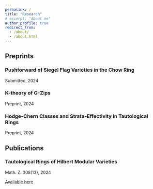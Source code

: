 ```yaml
---
permalink: /
title: "Research"
# excerpt: "About me"
author_profile: true
redirect_from: 
  - /about/
  - /about.html
---
```


## Preprints
### Pushforward of Siegel Flag Varieties in the Chow Ring
Submitted, 2024

### K-theory of G-Zips
Preprint, 2024

### Hodge-Chern Classes and Strata-Effectivity in Tautological Rings
Preprint, 2024

## Publications
### Tautological Rings of Hilbert Modular Varieties
Math. Z. 308(13), 2024

<a href="https://link.springer.com/article/10.1007/s00209-024-03560-2">Available here</a>
